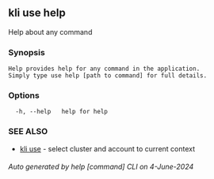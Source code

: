 ## kli use help

Help about any command

### Synopsis

```
Help provides help for any command in the application.
Simply type use help [path to command] for full details.
```

### Options

```
  -h, --help   help for help
```

### SEE ALSO

* [kli use](kli_use.md)  - select cluster and account to current context

###### Auto generated by help [command] CLI on 4-June-2024
